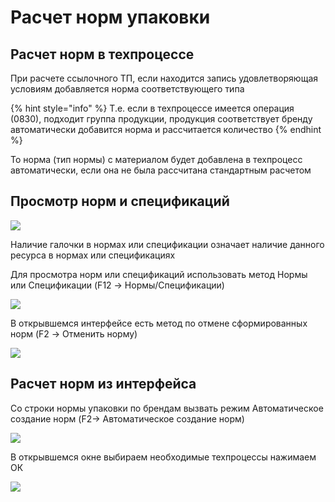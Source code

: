 # Расчет норм упаковки

## Расчет норм в техпроцессе

При расчете ссылочного ТП, если находится запись удовлетворяющая условиям добавляется норма соответствующего типа

{% hint style="info" %}
Т.е. если в техпроцессе имеется операция (0830), подходит группа продукции, продукция соответствует бренду автоматически добавится норма и рассчитается количество
{% endhint %}

То норма (тип нормы) с материалом будет добавлена в техпроцесс автоматически, если она не была рассчитана стандартным расчетом

## Просмотр норм и спецификаций

![](<../../../.gitbook/assets/image (183).png>)

Наличие галочки в нормах или спецификации означает наличие данного ресурса в нормах или спецификациях

Для просмотра норм или спецификаций использовать метод Нормы или Спецификации (F12 -> Нормы/Спецификации)

![](<../../../.gitbook/assets/image (497).png>)

В открывшемся интерфейсе есть метод по отмене сформированных норм (F2 -> Отменить норму)

![](<../../../.gitbook/assets/image (887).png>)

## Расчет норм из интерфейса

Со строки нормы упаковки по брендам вызвать режим Автоматическое создание норм (F2-> Автоматическое создание норм)

![](<../../../.gitbook/assets/image (684).png>)

В открывшемся окне выбираем необходимые техпроцессы нажимаем ОК

![](<../../../.gitbook/assets/image (199).png>)
